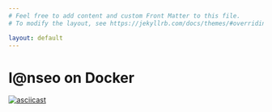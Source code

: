 ```yaml
---
# Feel free to add content and custom Front Matter to this file.
# To modify the layout, see https://jekyllrb.com/docs/themes/#overriding-theme-defaults

layout: default
---
```


# I@nseo on Docker

<script id="asciicast-474827" src="https://asciinema.org/a/477827.js" async></script>

[![asciicast](https://asciinema.org/a/477827.svg)](https://asciinema.org/a/477827)
